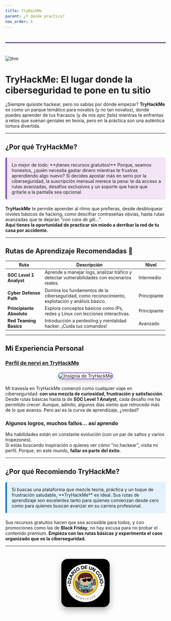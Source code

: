 ```yaml
---
title: TryHackMe
parent: ¿Y donde practico?
nav_order: 5
---
```


<hr style="border: none; border-top: 2px solid #7e57c2; margin: 40px 0; width: 100%;">

![thm](/assets/img/THMlogo.png)

# TryHackMe: El lugar donde la ciberseguridad te pone en tu sitio

¿Siempre quisiste hackear, pero no sabías por dónde empezar? **TryHackMe** es como un parque temático para novatos (y no tan novatos), donde puedes aprender de tus fracasos (y de mis *epic fails*) mientras te enfrentas a retos que suenan geniales en teoría, pero en la práctica son una auténtica tortura divertida.

---

## **¿Por qué TryHackMe?**

<div style="background-color: #f3e5f5; padding: 15px; border-left: 5px solid #7e57c2; margin: 20px 0; border-radius: 5px;">
Lo mejor de todo: **¡tienes recursos gratuitos!** Porque, seamos honestos, ¿quién necesita gastar dinero mientras te frustras aprendiendo algo nuevo? Si decides apostar más en serio por la ciberseguridad, la suscripción mensual merece la pena: te da acceso a rutas avanzadas, desafíos exclusivos y un soporte que hace que gritarle a la pantalla sea opcional.
</div>

**TryHackMe** te permite aprender al ritmo que prefieras, desde desbloquear niveles básicos de hacking, como descifrar contraseñas obvias, hasta rutas avanzadas que te dejarán *"con cara de gili..."*.  
**Aquí tienes la oportunidad de practicar sin miedo a derribar la red de tu casa por accidente.**

---

## **Rutas de Aprendizaje Recomendadas** 🎯

| Ruta                 | Descripción                                                                                        | Nivel         |
|----------------------|----------------------------------------------------------------------------------------------------|--------------|
| **SOC Level 1 Analyst** | Aprende a manejar logs, analizar tráfico y detectar vulnerabilidades con escenarios reales.       | Intermedio   |
| **Cyber Defense Path**  | Domina los fundamentos de la ciberseguridad, como reconocimiento, explotación y análisis básico. | Principiante |
| **Principiante Absoluto** | Explora conceptos básicos como IPs, redes y Linux con lecciones interactivas.                    | Principiante |
| **Red Teaming Basics**   | Introducción a pentesting y mentalidad hacker. ¡Cuida tus comandos!                             | Avanzado     |

---

## **Mi Experiencia Personal**

### [Perfil de nervi en TryHackMe](https://tryhackme.com/r/p/nervi)

<div style="text-align: center; margin: 20px 0;">
  <img src="https://tryhackme-badges.s3.amazonaws.com/nervi.png" alt="Insignia de TryHackMe" style="max-width: 40%; height: auto; border: 2px solid #7e57c2; border-radius: 10px; box-shadow: 0 5px 15px rgba(0, 0, 0, 0.2);">
</div>

Mi travesía en TryHackMe comenzó como cualquier viaje en ciberseguridad: **con una mezcla de curiosidad, frustración y satisfacción**. Desde rutas básicas hasta la de **SOC Level 1 Analyst**, cada desafío me ha permitido crecer. Aunque, admito, algunos días siento que retrocedo más de lo que avanzo. Pero así es la curva de aprendizaje, ¿verdad?

### **Algunos logros, muchos fallos... así aprendo**  

Mis habilidades están en constante evolución (con un par de saltos y varios tropezones).  
Si estás buscando inspiración o quieres ver cómo "no hackear", visita mi perfil. Porque, en este mundo, **fallar es parte del éxito**.

---

## **¿Por qué Recomiendo TryHackMe?**

<div style="background-color: #e3f2fd; padding: 15px; border-left: 5px solid #1976d2; margin: 20px 0; border-radius: 5px;">
Si buscas una plataforma que mezcle teoría, práctica y un toque de frustración saludable, **TryHackMe** es ideal. Sus rutas de aprendizaje son excelentes tanto para quienes comienzan desde cero como para quienes buscan avanzar en su carrera profesional.
</div>

Sus recursos gratuitos hacen que sea accesible para todos, y con promociones como las de **Black Friday**, no hay excusa para no probar el contenido premium. **Empieza con las rutas básicas y experimenta el caos organizado que es la ciberseguridad.**

---

<div style="text-align: center; margin: 40px 0;">
  <img src="/assets/images/cojo.png" alt="Firma" style="max-width: 30%; height: auto; border-radius: 20px; box-shadow: 0 10px 20px rgba(0, 0, 0, 0.3);">
</div>
